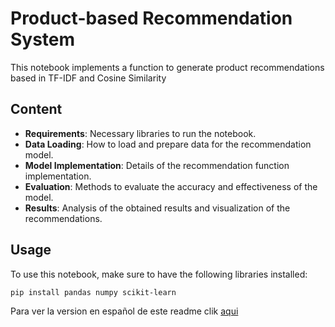 

# Product-based Recommendation System

This notebook implements a function to generate product recommendations based in TF-IDF and Cosine Similarity

## Content

- **Requirements**: Necessary libraries to run the notebook.
- **Data Loading**: How to load and prepare data for the recommendation model.
- **Model Implementation**: Details of the recommendation function implementation.
- **Evaluation**: Methods to evaluate the accuracy and effectiveness of the model.
- **Results**: Analysis of the obtained results and visualization of the recommendations.

## Usage

To use this notebook, make sure to have the following libraries installed:

```bash
pip install pandas numpy scikit-learn
```


Para ver la version en español de este readme clik [aqui]('README_ES.md)